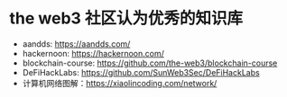 # the web3 社区认为优秀的知识库
- aandds: https://aandds.com/
- hackernoon: https://hackernoon.com/
- blockchain-course: https://github.com/the-web3/blockchain-course
- DeFiHackLabs: https://github.com/SunWeb3Sec/DeFiHackLabs
- 计算机网络图解：https://xiaolincoding.com/network/
